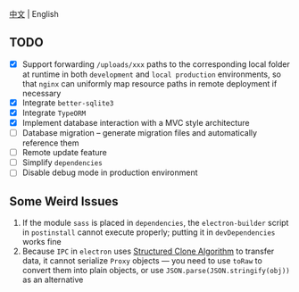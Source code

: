 [中文](./README.md) | English

## TODO

- [x] Support forwarding `/uploads/xxx` paths to the corresponding local folder at runtime in both `development` and `local production` environments, so that `nginx` can uniformly map resource paths in remote deployment if necessary
- [x] Integrate `better-sqlite3`
- [x] Integrate `TypeORM`
- [x] Implement database interaction with a MVC style architecture
- [ ] Database migration – generate migration files and automatically reference them
- [ ] Remote update feature
- [ ] Simplify `dependencies`
- [ ] Disable debug mode in production environment

## Some Weird Issues

1. If the module `sass` is placed in `dependencies`, the `electron-builder` script in `postinstall` cannot execute properly; putting it in `devDependencies` works fine
2. Because `IPC` in `electron` uses [Structured Clone Algorithm](https://www.electronjs.org/docs/latest/tutorial/ipc#object-serialization) to transfer data, it cannot serialize `Proxy` objects — you need to use `toRaw` to convert them into plain objects, or use `JSON.parse(JSON.stringify(obj))` as an alternative
